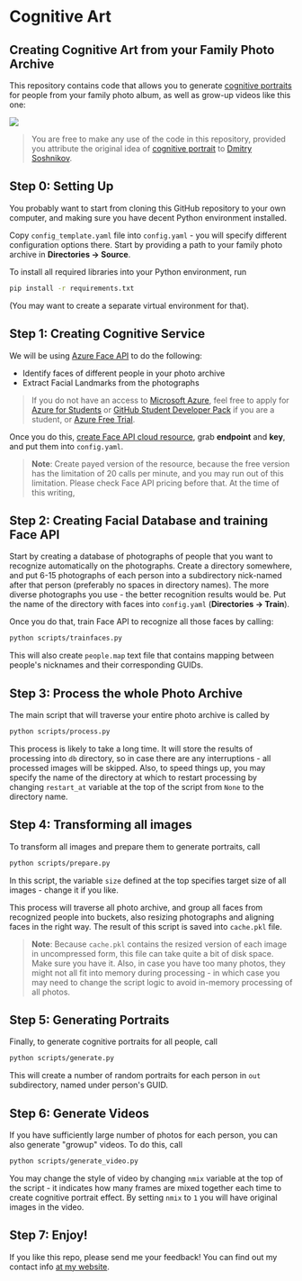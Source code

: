 # Cognitive Art 
## Creating Cognitive Art from your Family Photo Archive

This repository contains code that allows you to generate [cognitive portraits](https://soshnikov.com/art/peopleblending) for people from your family photo album, as well as grow-up videos like this one:

<a href="https://www.youtube.com/watch?v=ZcGrFB9idiY" style="text-align: center"><img src="https://img.youtube.com/vi/ZcGrFB9idiY/0.jpg"/></a>

> You are free to make any use of the code in this repository, provided you attribute the original idea of [cognitive portrait](https://soshnikov.com/art/peopleblending) to [Dmitry Soshnikov](https://soshnikov.com).

## Step 0: Setting Up

You probably want to start from cloning this GitHub repository to your own computer, and making sure you have decent Python environment installed. 

Copy `config_template.yaml` file into `config.yaml` - you will specify different configuration options there. Start by providing a path to your family photo archive in **Directories -> Source**.

To install all required libraries into your Python environment, run
```bash
pip install -r requirements.txt
```  
(You may want to create a separate virtual environment for that).
## Step 1: Creating Cognitive Service

We will be using [Azure Face API](https://docs.microsoft.com/azure/cognitive-services/face/?WT.mc_id=academic-35500-dmitryso) to do the following:
* Identify faces of different people in your photo archive
* Extract Facial Landmarks from the photographs

> If you do not have an access to [Microsoft Azure](http://azure.microsoft.com/?WT.mc_id=academic-35500-dmitryso), feel free to apply for [Azure for Students](https://azure.microsoft.com/free/students/?WT.mc_id=academic-35500-dmitryso) or [GitHub Student Developer Pack](https://education.github.com/pack) if you are a student, or [Azure Free Trial](https://azure.microsoft.com/free/?WT.mc_id=academic-35500-dmitryso).

Once you do this, [create Face API cloud resource](https://portal.azure.com/#create/Microsoft.CognitiveServicesFace/?WT.mc_id=academic-35500-dmitryso), grab **endpoint** and **key**, and put them into `config.yaml`.

> **Note**: Create payed version of the resource, because the free version has the limitation of 20 calls per minute, and you may run out of this limitation. Please check Face API pricing before that. At the time of this writing, 

## Step 2: Creating Facial Database and training Face API

Start by creating a database of photographs of people that you want to recognize automatically on the photographs. Create a directory somewhere, and put 6-15 photographs of each person into a subdirectory nick-named after that person (preferably no spaces in directory names). The more diverse photographs you use - the better recognition results would be. Put the name of the directory with faces into `config.yaml` (**Directories -> Train**).

Once you do that, train Face API to recognize all those faces by calling:

```bash
python scripts/trainfaces.py
```

This will also create `people.map` text file that contains mapping between people's nicknames and their corresponding GUIDs.
## Step 3: Process the whole Photo Archive

The main script that will traverse your entire photo archive is called by
```bash
python scripts/process.py
```

This process is likely to take a long time. It will store the results of processing into `db` directory, so in case there are any interruptions - all processed images will be skipped. Also, to speed things up, you may specify the name of the directory at which to restart processing by changing `restart_at` variable at the top of the script from `None` to the directory name.

## Step 4: Transforming all images

To transform all images and prepare them to generate portraits, call
```bash
python scripts/prepare.py
```

In this script, the variable `size` defined at the top specifies target size of all images - change it if you like.

This process will traverse all photo archive, and group all faces from recognized people into buckets, also resizing photographs and aligning faces in the right way. The result of this script is saved into `cache.pkl` file.

> **Note**: Because `cache.pkl` contains the resized version of each image in uncompressed form, this file can take quite a bit of disk space. Make sure you have it. Also, in case you have too many photos, they might not all fit into memory during processing - in which case you may need to change the script logic to avoid in-memory processing of all photos.

## Step 5: Generating Portraits

Finally, to generate cognitive portraits for all people, call
```bash
python scripts/generate.py
```
This will create a number of random portraits for each person in `out` subdirectory, named under person's GUID.

## Step 6: Generate Videos

If you have sufficiently large number of photos for each person, you can also generate "growup" videos. To do this, call
```bash
python scripts/generate_video.py
```

You may change the style of video by changing `nmix` variable at the top of the script - it indicates how many frames are mixed together each time to create cognitive portrait effect. By setting `nmix` to `1` you will have original images in the video.

## Step 7: Enjoy!

If you like this repo, please send me your feedback! You can find out my contact info [at my website](https://soshnikov.com).
